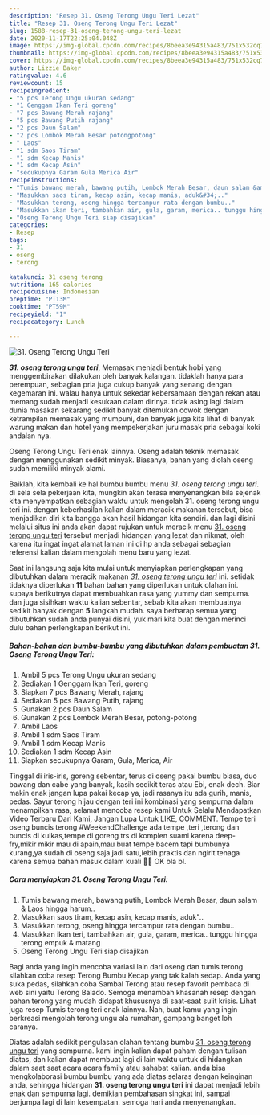 ```yaml
---
description: "Resep 31. Oseng Terong Ungu Teri Lezat"
title: "Resep 31. Oseng Terong Ungu Teri Lezat"
slug: 1588-resep-31-oseng-terong-ungu-teri-lezat
date: 2020-11-17T22:25:04.048Z
image: https://img-global.cpcdn.com/recipes/8beea3e94315a483/751x532cq70/31-oseng-terong-ungu-teri-foto-resep-utama.jpg
thumbnail: https://img-global.cpcdn.com/recipes/8beea3e94315a483/751x532cq70/31-oseng-terong-ungu-teri-foto-resep-utama.jpg
cover: https://img-global.cpcdn.com/recipes/8beea3e94315a483/751x532cq70/31-oseng-terong-ungu-teri-foto-resep-utama.jpg
author: Lizzie Baker
ratingvalue: 4.6
reviewcount: 15
recipeingredient:
- "5 pcs Terong Ungu ukuran sedang"
- "1 Genggam Ikan Teri goreng"
- "7 pcs Bawang Merah rajang"
- "5 pcs Bawang Putih rajang"
- "2 pcs Daun Salam"
- "2 pcs Lombok Merah Besar potongpotong"
- " Laos"
- "1 sdm Saos Tiram"
- "1 sdm Kecap Manis"
- "1 sdm Kecap Asin"
- "secukupnya Garam Gula Merica Air"
recipeinstructions:
- "Tumis bawang merah, bawang putih, Lombok Merah Besar, daun salam &amp; Laos hingga harum.."
- "Masukkan saos tiram, kecap asin, kecap manis, aduk&#34;.."
- "Masukkan terong, oseng hingga tercampur rata dengan bumbu.."
- "Masukkan ikan teri, tambahkan air, gula, garam, merica.. tunggu hingga terong empuk &amp; matang"
- "Oseng Terong Ungu Teri siap disajikan"
categories:
- Resep
tags:
- 31
- oseng
- terong

katakunci: 31 oseng terong 
nutrition: 165 calories
recipecuisine: Indonesian
preptime: "PT13M"
cooktime: "PT59M"
recipeyield: "1"
recipecategory: Lunch

---
```



![31. Oseng Terong Ungu Teri](https://img-global.cpcdn.com/recipes/8beea3e94315a483/751x532cq70/31-oseng-terong-ungu-teri-foto-resep-utama.jpg)

<b><i>31. oseng terong ungu teri</i></b>, Memasak menjadi bentuk hobi yang menggembirakan dilakukan oleh banyak kalangan. tidaklah hanya para perempuan, sebagian pria juga cukup banyak yang senang dengan kegemaran ini. walau hanya untuk sekedar kebersamaan dengan rekan atau memang sudah menjadi kesukaan dalam dirinya. tidak asing lagi dalam dunia masakan sekarang sedikit banyak ditemukan cowok dengan ketrampilan memasak yang mumpuni, dan banyak juga kita lihat di banyak warung makan dan hotel yang mempekerjakan juru masak pria sebagai koki andalan nya.

Oseng Terong Ungu Teri enak lainnya. Oseng adalah teknik memasak dengan menggunakan sedikit minyak. Biasanya, bahan yang diolah oseng sudah memiliki minyak alami.

Baiklah, kita kembali ke hal bumbu bumbu menu <i>31. oseng terong ungu teri</i>. di sela sela pekerjaan kita, mungkin akan terasa menyenangkan bila sejenak kita menyempatkan sebagian waktu untuk mengolah 31. oseng terong ungu teri ini. dengan keberhasilan kalian dalam meracik makanan tersebut, bisa menjadikan diri kita bangga akan hasil hidangan kita sendiri. dan lagi disini melalui situs ini anda akan dapat rujukan untuk meracik menu <u>31. oseng terong ungu teri</u> tersebut menjadi hidangan yang lezat dan nikmat, oleh karena itu ingat ingat alamat laman ini di hp anda sebagai sebagian referensi kalian dalam mengolah menu baru yang lezat.


Saat ini langsung saja kita mulai untuk menyiapkan perlengkapan yang dibutuhkan dalam meracik makanan <u><i>31. oseng terong ungu teri</i></u> ini. setidak tidaknya diperlukan <b>11</b> bahan bahan yang diperlukan untuk olahan ini. supaya berikutnya dapat membuahkan rasa yang yummy dan sempurna. dan juga sisihkan waktu kalian sebentar, sebab kita akan membuatnya sedikit banyak dengan <b>5</b> langkah mudah. saya berharap semua yang dibutuhkan sudah anda punyai disini, yuk mari kita buat dengan merinci dulu bahan perlengkapan berikut ini.

<!--inarticleads1-->

##### Bahan-bahan dan bumbu-bumbu yang dibutuhkan dalam pembuatan 31. Oseng Terong Ungu Teri:

1. Ambil 5 pcs Terong Ungu ukuran sedang
1. Sediakan 1 Genggam Ikan Teri, goreng
1. Siapkan 7 pcs Bawang Merah, rajang
1. Sediakan 5 pcs Bawang Putih, rajang
1. Gunakan 2 pcs Daun Salam
1. Gunakan 2 pcs Lombok Merah Besar, potong-potong
1. Ambil  Laos
1. Ambil 1 sdm Saos Tiram
1. Ambil 1 sdm Kecap Manis
1. Sediakan 1 sdm Kecap Asin
1. Siapkan secukupnya Garam, Gula, Merica, Air


Tinggal di iris-iris, goreng sebentar, terus di oseng pakai bumbu biasa, duo bawang dan cabe yang banyak, kasih sedikit teras atau Ebi, enak dech. Biar makin enak jangan lupa pakai kecap ya, jadi rasanya itu ada gurih, manis, pedas. Sayur terong hijau dengan teri ini kombinasi yang sempurna dalam menampilkan rasa, selamat mencoba resep kami Untuk Selalu Mendapatkan Video Terbaru Dari Kami, Jangan Lupa Untuk LIKE, COMMENT. Tempe teri oseng buncis terong #WeekendChallenge ada tempe ,teri ,terong dan buncis di kulkas,tempe di goreng trs di komplen suami karena deep-fry,mikir mikir mau di apain,mau buat tempe bacem tapi bumbunya kurang,ya sudah di oseng saja jadi satu,lebih praktis dan ngirit tenaga karena semua bahan masuk dalam kuali 🤗🤗 OK bla bl. 

<!--inarticleads2-->

##### Cara menyiapkan 31. Oseng Terong Ungu Teri:

1. Tumis bawang merah, bawang putih, Lombok Merah Besar, daun salam &amp; Laos hingga harum..
1. Masukkan saos tiram, kecap asin, kecap manis, aduk&#34;..
1. Masukkan terong, oseng hingga tercampur rata dengan bumbu..
1. Masukkan ikan teri, tambahkan air, gula, garam, merica.. tunggu hingga terong empuk &amp; matang
1. Oseng Terong Ungu Teri siap disajikan


Bagi anda yang ingin mencoba variasi lain dari oseng dan tumis terong silahkan coba resep Terong Bumbu Kecap yang tak kalah sedap. Anda yang suka pedas, silahkan coba Sambal Terong atau resep favorit pembaca di web sini yaitu Terong Balado. Semoga menambah khasanah resep dengan bahan terong yang mudah didapat khususnya di saat-saat sulit krisis. Lihat juga resep Tumis terong teri enak lainnya. Nah, buat kamu yang ingin berkreasi mengolah terong ungu ala rumahan, gampang banget loh caranya. 

Diatas adalah sedikit pengulasan olahan tentang bumbu <u>31. oseng terong ungu teri</u> yang sempurna. kami ingin kalian dapat paham dengan tulisan diatas, dan kalian dapat membuat lagi di lain waktu untuk di hidangkan dalam saat saat acara acara family atau sahabat kalian. anda bisa mengkolaborasi bumbu bumbu yang ada diatas selaras dengan keinginan anda, sehingga hidangan <b>31. oseng terong ungu teri</b> ini dapat menjadi lebih enak dan sempurna lagi. demikian pembahasan singkat ini, sampai berjumpa lagi di lain kesempatan. semoga hari anda menyenangkan.

